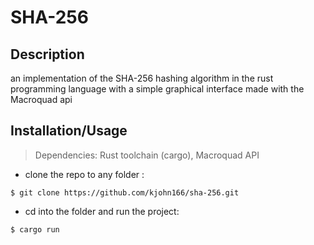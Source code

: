 # SHA-256
## Description
an implementation of the SHA-256 hashing algorithm in the rust programming language with a simple graphical interface made with the Macroquad api<br/>

## Installation/Usage
> Dependencies: Rust toolchain (cargo), Macroquad API <br/>

- clone the repo to any folder :
```
$ git clone https://github.com/kjohn166/sha-256.git
```

- cd into the folder and run the project:
```
$ cargo run
```
